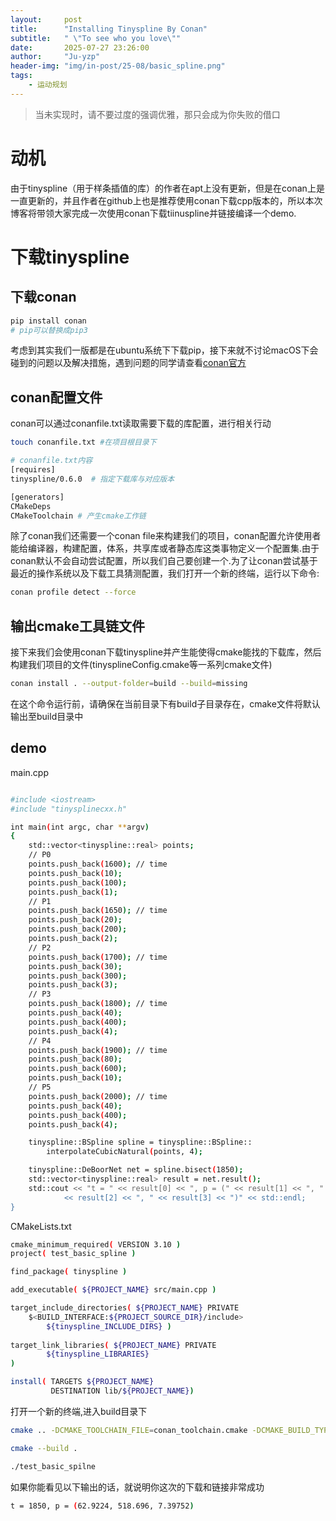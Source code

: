 ```yaml
---
layout:     post
title:      "Installing Tinyspline By Conan"
subtitle:   " \"To see who you love\""
date:       2025-07-27 23:26:00
author:     "Ju-yzp"
header-img: "img/in-post/25-08/basic_spline.png"
tags:
    - 运动规划
---
```


> 当未实现时，请不要过度的强调优雅，那只会成为你失败的借口

# 动机

由于tinyspline（用于样条插值的库）的作者在apt上没有更新，但是在conan上是一直更新的，并且作者在github上也是推荐使用conan下载cpp版本的，所以本次博客将带领大家完成一次使用conan下载tiinuspline并链接编译一个demo.

# 下载tinyspline

## 下载conan

```sh
pip install conan
# pip可以替换成pip3
```

考虑到其实我们一版都是在ubuntu系统下下载pip，接下来就不讨论macOS下会碰到的问题以及解决措施，遇到问题的同学请查看[conan官方](https://docs.conan.io/2/installation.html)

## conan配置文件

conan可以通过conanfile.txt读取需要下载的库配置，进行相关行动

```sh
touch conanfile.txt #在项目根目录下

# conanfile.txt内容
[requires]
tinyspline/0.6.0  # 指定下载库与对应版本

[generators]
CMakeDeps
CMakeToolchain # 产生cmake工作链
```

除了conan我们还需要一个conan file来构建我们的项目，conan配置允许使用者能给编译器，构建配置，体系，共享库或者静态库这类事物定义一个配置集.由于conan默认不会自动尝试配置，所以我们自己要创建一个.为了让conan尝试基于最近的操作系统以及下载工具猜测配置，我们打开一个新的终端，运行以下命令:

```sh
conan profile detect --force
```

## 输出cmake工具链文件

接下来我们会使用conan下载tinyspline并产生能使得cmake能找的下载库，然后构建我们项目的文件(tinysplineConfig.cmake等一系列cmake文件)

```sh
conan install . --output-folder=build --build=missing
```
在这个命令运行前，请确保在当前目录下有build子目录存在，cmake文件将默认输出至build目录中


## demo


main.cpp

```sh

#include <iostream>
#include "tinysplinecxx.h"

int main(int argc, char **argv)
{
	std::vector<tinyspline::real> points;
	// P0
	points.push_back(1600); // time
	points.push_back(10);
	points.push_back(100);
	points.push_back(1);
	// P1
	points.push_back(1650); // time
	points.push_back(20);
	points.push_back(200);
	points.push_back(2);
	// P2
	points.push_back(1700); // time
	points.push_back(30);
	points.push_back(300);
	points.push_back(3);
	// P3
	points.push_back(1800); // time
	points.push_back(40);
	points.push_back(400);
	points.push_back(4);
	// P4
	points.push_back(1900); // time
	points.push_back(80);
	points.push_back(600);
	points.push_back(10);
	// P5
	points.push_back(2000); // time
	points.push_back(40);
	points.push_back(400);
	points.push_back(4);

	tinyspline::BSpline spline = tinyspline::BSpline::
		interpolateCubicNatural(points, 4);

	tinyspline::DeBoorNet net = spline.bisect(1850);
	std::vector<tinyspline::real> result = net.result();
	std::cout << "t = " << result[0] << ", p = (" << result[1] << ", "
			<< result[2] << ", " << result[3] << ")" << std::endl;
}

```
CMakeLists.txt

```sh
cmake_minimum_required( VERSION 3.10 )
project( test_basic_spline )

find_package( tinyspline )

add_executable( ${PROJECT_NAME} src/main.cpp )

target_include_directories( ${PROJECT_NAME} PRIVATE 
    $<BUILD_INTERFACE:${PROJECT_SOURCE_DIR}/include>
        ${tinyspline_INCLUDE_DIRS} )
    
target_link_libraries( ${PROJECT_NAME} PRIVATE 
        ${tinyspline_LIBRARIES}
)

install( TARGETS ${PROJECT_NAME}
         DESTINATION lib/${PROJECT_NAME}) 
```

打开一个新的终端,进入build目录下

```sh
cmake .. -DCMAKE_TOOLCHAIN_FILE=conan_toolchain.cmake -DCMAKE_BUILD_TYPE=Release

cmake --build .

./test_basic_spilne
```

如果你能看见以下输出的话，就说明你这次的下载和链接非常成功

```sh
t = 1850, p = (62.9224, 518.696, 7.39752)
```